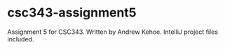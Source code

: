 # csc343-assignment5
Assignment 5 for CSC343. Written by Andrew Kehoe. IntelliJ project files included.
